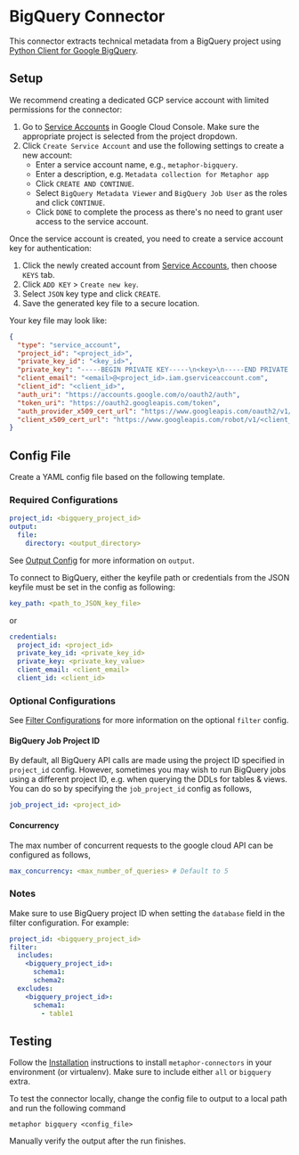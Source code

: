 # BigQuery Connector

This connector extracts technical metadata from a BigQuery project using [Python Client for Google BigQuery](https://googleapis.dev/python/bigquery/latest/index.html).

## Setup

We recommend creating a dedicated GCP service account with limited permissions for the connector:

1. Go to [Service Accounts](https://console.cloud.google.com/iam-admin/serviceaccounts) in Google Cloud Console. Make sure the appropriate project is selected from the project dropdown.
2. Click `Create Service Account` and use the following settings to create a new account:
    - Enter a service account name, e.g., `metaphor-bigquery`.
    - Enter a description, e.g. `Metadata collection for Metaphor app`
    - Click `CREATE AND CONTINUE`.
    - Select `BigQuery Metadata Viewer` and `BigQuery Job User` as the roles and click `CONTINUE`.
    - Click `DONE` to complete the process as there's no need to grant user access to the service account.

Once the service account is created, you need to create a service account key for authentication:

1. Click the newly created account from [Service Accounts](https://console.cloud.google.com/iam-admin/serviceaccounts), then choose `KEYS` tab.
2. Click `ADD KEY` > `Create new key`.
3. Select `JSON` key type and click `CREATE`.
4. Save the generated key file to a secure location.

Your key file may look like:

```json
{
  "type": "service_account",
  "project_id": "<project_id>",
  "private_key_id": "<key_id>",
  "private_key": "-----BEGIN PRIVATE KEY-----\n<key>\n-----END PRIVATE KEY-----",
  "client_email": "<email>@<project_id>.iam.gserviceaccount.com",
  "client_id": "<client_id>",
  "auth_uri": "https://accounts.google.com/o/oauth2/auth",
  "token_uri": "https://oauth2.googleapis.com/token",
  "auth_provider_x509_cert_url": "https://www.googleapis.com/oauth2/v1/certs",
  "client_x509_cert_url": "https://www.googleapis.com/robot/v1/<client_cert_url>"
}
```

## Config File

Create a YAML config file based on the following template.

### Required Configurations

```yaml
project_id: <bigquery_project_id>
output:
  file:
    directory: <output_directory>
```

See [Output Config](../common/docs/output.md) for more information on `output`.

To connect to BigQuery, either the keyfile path or credentials from the JSON keyfile must be set in the config as following:

```yaml
key_path: <path_to_JSON_key_file>
```

or

```yaml
credentials:
  project_id: <project_id>
  private_key_id: <private_key_id>
  private_key: <private_key_value>
  client_email: <client_email>
  client_id: <client_id>
```

### Optional Configurations

See [Filter Configurations](../common/docs/filter.md) for more information on the optional `filter` config.

#### BigQuery Job Project ID

By default, all BigQuery API calls are made using the project ID specified in `project_id` config. However, sometimes you may wish to run BigQuery jobs using a different project ID, e.g. when querying the DDLs for tables & views. You can do so by specifying the `job_project_id` config as follows,

```yaml
job_project_id: <project_id>
```

#### Concurrency

The max number of concurrent requests to the google cloud API can be configured as follows,

```yaml
max_concurrency: <max_number_of_queries> # Default to 5
```

### Notes

Make sure to use BigQuery project ID when setting the `database` field in the filter configuration. For example:

```yaml
project_id: <bigquery_project_id>
filter:
  includes:
    <bigquery_project_id>:
      schema1:
      schema2:
  excludes:
    <bigquery_project_id>:
      schema1:
        - table1
```

## Testing

Follow the [Installation](../../README.md) instructions to install `metaphor-connectors` in your environment (or virtualenv). Make sure to include either `all` or `bigquery` extra.

To test the connector locally, change the config file to output to a local path and run the following command

```
metaphor bigquery <config_file>
```

Manually verify the output after the run finishes.
